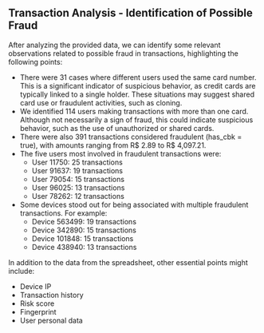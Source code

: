 ## Transaction Analysis - Identification of Possible Fraud

After analyzing the provided data, we can identify some relevant observations related to possible fraud in transactions, highlighting the following points:

- There were 31 cases where different users used the same card number. This is a significant indicator of suspicious behavior, as credit cards are typically linked to a single holder. These situations may suggest shared card use or fraudulent activities, such as cloning.
- We identified 114 users making transactions with more than one card. Although not necessarily a sign of fraud, this could indicate suspicious behavior, such as the use of unauthorized or shared cards.
- There were also 391 transactions considered fraudulent (has_cbk = true), with amounts ranging from R$ 2.89 to R$ 4,097.21.
- The five users most involved in fraudulent transactions were:
  - User 11750: 25 transactions
  - User 91637: 19 transactions
  - User 79054: 15 transactions
  - User 96025: 13 transactions
  - User 78262: 12 transactions
- Some devices stood out for being associated with multiple fraudulent transactions. For example:
  - Device 563499: 19 transactions
  - Device 342890: 15 transactions
  - Device 101848: 15 transactions
  - Device 438940: 13 transactions

In addition to the data from the spreadsheet, other essential points might include:
  - Device IP
  - Transaction history
  - Risk score
  - Fingerprint
  - User personal data
